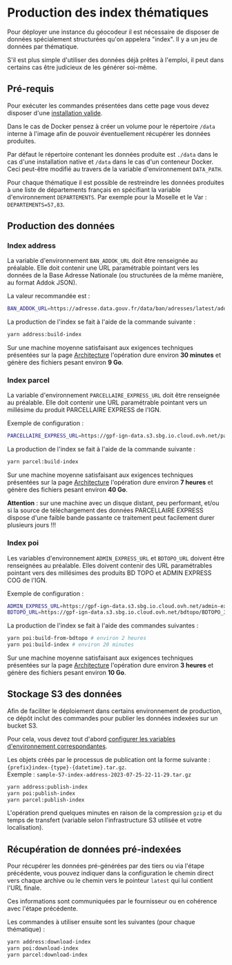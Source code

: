 # Production des index thématiques

Pour déployer une instance du géocodeur il est nécessaire de disposer de données spécialement structurées qu'on appelera "index". Il y a un jeu de données par thématique.

S'il est plus simple d'utiliser des données déjà prêtes à l'emploi, il peut dans certains cas être judicieux de les générer soi-même.

## Pré-requis

Pour exécuter les commandes présentées dans cette page vous devez disposer d'une [installation valide](installation.md).

Dans le cas de Docker pensez à créer un volume pour le répertoire `/data` interne à l'image afin de pouvoir éventuellement récupérer les données produites.

Par défaut le répertoire contenant les données produite est `./data` dans le cas d'une installation native et `/data` dans le cas d'un conteneur Docker. Ceci peut-être modifié au travers de la variable d'environnement `DATA_PATH`.

Pour chaque thématique il est possible de restreindre les données produites à une liste de départements français en spécifiant la variable d'environnement `DEPARTEMENTS`. Par exemple pour la Moselle et le Var : `DEPARTEMENTS=57,83`.

## Production des données

### Index address

La variable d'environnement `BAN_ADDOK_URL` doit être renseignée au préalable. Elle doit contenir une URL paramétrable pointant vers les données de la Base Adresse Nationale (ou structurées de la même manière, au format Addok JSON).

La valeur recommandée est :

```bash
BAN_ADDOK_URL=https://adresse.data.gouv.fr/data/ban/adresses/latest/addok/adresses-addok-{dep}.ndjson.gz
```

La production de l'index se fait à l'aide de la commande suivante :

```bash
yarn address:build-index
```

Sur une machine moyenne satisfaisant aux exigences techniques présentées sur la page [Architecture](../architecture.md) l'opération dure environ **30 minutes** et génère des fichiers pesant environ **9 Go**.

### Index parcel

La variable d'environnement `PARCELLAIRE_EXPRESS_URL` doit être renseignée au préalable. Elle doit contenir une URL paramétrable pointant vers un millésime du produit PARCELLAIRE EXPRESS de l'IGN.

Exemple de configuration :

```bash
PARCELLAIRE_EXPRESS_URL=https://gpf-ign-data.s3.sbg.io.cloud.ovh.net/parcellaire-express/PARCELLAIRE_EXPRESS_1-1__SHP_{crs}_{dep}_2023-07-01.7z
```

La production de l'index se fait à l'aide de la commande suivante :

```bash
yarn parcel:build-index
```

Sur une machine moyenne satisfaisant aux exigences techniques présentées sur la page [Architecture](../architecture.md) l'opération dure environ **7 heures** et génère des fichiers pesant environ **40 Go**.

**Attention** : sur une machine avec un disque distant, peu performant, et/ou si la source de téléchargement des données PARCELLAIRE EXPRESS dispose d'une faible bande passante ce traitement peut facilement durer plusieurs jours !!!

### Index poi

Les variables d'environnement `ADMIN_EXPRESS_URL` et `BDTOPO_URL` doivent être renseignées au préalable. Elles doivent contenir des URL paramétrables pointant vers des millésimes des produits BD TOPO et ADMIN EXPRESS COG de l'IGN.

Exemple de configuration :

```bash
ADMIN_EXPRESS_URL=https://gpf-ign-data.s3.sbg.io.cloud.ovh.net/admin-express/ADMIN-EXPRESS-COG_3-2__SHP_WGS84G_FRA_2023-05-03.7z
BDTOPO_URL=https://gpf-ign-data.s3.sbg.io.cloud.ovh.net/bdtopo/BDTOPO_3-3_TOUSTHEMES_GPKG_{crs}_{dep}_2023-09-15.7z
```

La production de l'index se fait à l'aide des commandes suivantes :

```bash
yarn poi:build-from-bdtopo # environ 2 heures
yarn poi:build-index # environ 20 minutes
```

Sur une machine moyenne satisfaisant aux exigences techniques présentées sur la page [Architecture](../architecture.md) l'opération dure environ **3 heures** et génère des fichiers pesant environ **10 Go**.

## Stockage S3 des données

Afin de faciliter le déploiement dans certains environnement de production, ce dépôt inclut des commandes pour publier les données indexées sur un bucket S3.

Pour cela, vous devez tout d'abord [configurer les variables d'environnement correspondantes](configuration.md).

Les objets créés par le processus de publication ont la forme suivante : `{prefix}index-{type}-{datetime}.tar.gz`.\
Exemple : `sample-57-index-address-2023-07-25-22-11-29.tar.gz`

```bash
yarn address:publish-index
yarn poi:publish-index
yarn parcel:publish-index
```

L'opération prend quelques minutes en raison de la compression `gzip` et du temps de transfert (variable selon l'infrastructure S3 utilisée et votre localisation).

## Récupération de données pré-indexées

Pour récupérer les données pré-générées par des tiers ou via l'étape précédente, vous pouvez indiquer dans la configuration le chemin direct vers chaque archive ou le chemin vers le pointeur `latest` qui lui contient l'URL finale.

Ces informations sont communiquées par le fournisseur ou en cohérence avec l'étape précédente.

Les commandes à utiliser ensuite sont les suivantes (pour chaque thématique) :

```bash
yarn address:download-index
yarn poi:download-index
yarn parcel:download-index
```

